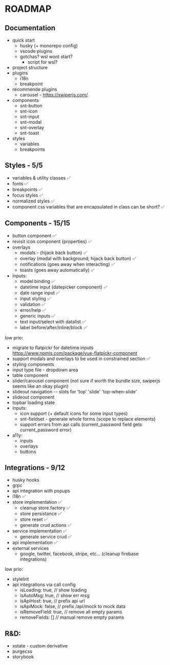 # ROADMAP

## Documentation

- quick start
  - husky (+ monorepo config)
  - vscode plugins
  - gotchas? wsl wont start?
    - script for wsl?
- project structure
- plugins
  - i18n
  - breakpoint
- recommende plugins
  - carousel - https://swiperjs.com/
- components
  - snt-button
  - snt-icon
  - snt-input
  - snt-modal
  - snt-overlay
  - snt-toast
- styles
  - variables
  - breakpoints

## Styles - 5/5

- variables & utility classes ✅
- fonts ✅
- breakpoints ✅
- focus styles ✅
- normalized styles ✅
- component css variables that are encapsulated in class can be short? ✅

## Components - 15/15

- button component ✅
- revisit icon component (properties) ✅
- overlays
  - modals - (hijack back button) ✅
  - overlay (modal with background; hijack back button) ✅
  - notifications (goes away when interacting) ✅
  - toasts (goes away automatically) ✅
- inputs:
  - model binding ✅
  - datetime input (datepicker component) ✅
  - date range input ✅
  - input styling ✅
  - validation ✅
  - error/help ✅
  - generic inputs ✅
  - text input/select with datalist ✅
  - label before/after/inline/block ✅

low prio:

- migrate to flatpickr for datetime inputs https://www.npmjs.com/package/vue-flatpickr-component
- support modals and overlays to be used in constrained section ✅
- styling components
- input type file - dropdown area
- table component
- slider/carousel component (not sure if worth the bundle size, swiperjs seems like an okay plugin)
- slideout navigation -- slots for 'top' 'slide' 'top-when-slide'
- slideout component
- topbar loading state
- inputs:
  - icon support (+ default icons for some input types)
  - snt-fieldset - generate whole forms (scope to replace elements)
  - support errors from api calls (current_password field gets current_password error)
- a11y:
  - inputs
  - overlays
  - buttons

## Integrations - 9/12

- husky hooks
- grpc
- api integration with popups
- i18n ✅
- store implementation ✅
  - cleanup store.factory ✅
  - store persistance ✅
  - store reset ✅
  - generate crud actions ✅
- service implementation ✅
  - generate service crud ✅
- api implementation ✅
- external services
  - google, twitter, facebook, stripe, etc... (cleanup firebase integrations)

low prio:

- stylelint
- api integrations via call config
  - isLoading: true, // show loading
  - isAutoMsg: true, // show err msg
  - isApiHost: true, // prefix api url
  - isApiMock: false, // prefix /api/mock to mock data
  - isRemoveField: true, // remove all empty params
  - removeFields: [] // manual remove empty params

## R&D:

- xstate - custom derivative
- purgecss
- storybook
